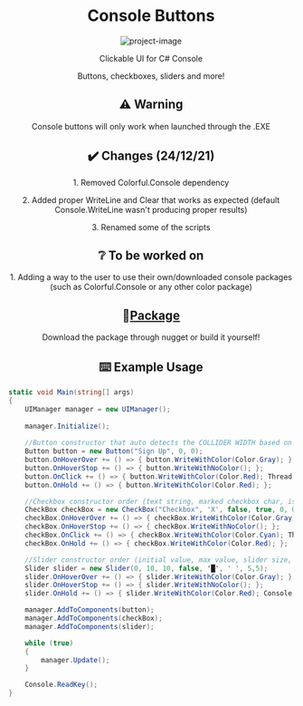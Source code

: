 <h1 align="center" id="title">Console Buttons</h1>

<p align="center"><img src="https://socialify.git.ci/wTechnoo/ConsoleButtons/image?description=1&font=Source%20Code%20Pro&language=1&logo=https%3A%2F%2Fcdn.discordapp.com%2Fattachments%2F602356897726857216%2F922317460802273310%2FCBLogo_4.png&owner=1&pattern=Diagonal%20Stripes&stargazers=1&theme=Dark" alt="project-image"></p>

<p align="center" id="description">Clickable UI for C# Console</p>
<p align="center" id="description">Buttons, checkboxes, sliders and more!</p>

<h2 align="center">⚠️ Warning</h2>
<p align="center" id="description">Console buttons will only work when launched through the .EXE</p>

<h2 align="center">✔️ Changes (24/12/21)</h2>
<p align="center" id="description">1. Removed Colorful.Console dependency</p>
<p align="center" id="description">2. Added proper WriteLine and Clear that works as expected (default Console.WriteLine wasn't producing proper results)</p>
<p align="center" id="description">3. Renamed some of the scripts</p>

<h2 align="center">❔ To be worked on</h2>
<p align="center" id="description">1. Adding a way to the user to use their own/downloaded console packages (such as Colorful.Console or any other color package)</p>

<h2 align="center"> 📌<a href="https://www.nuget.org/packages/ConsoleButtons/2.4.0">Package</a></h2>
<p align="center" id="description">Download the package through nugget or build it yourself!</p>

<h2 align="center">⌨️ Example Usage</h2>


```csharp
static void Main(string[] args)
{
    UIManager manager = new UIManager();
    
    manager.Initialize();
    
    //Button constructor that auto detects the COLLIDER WIDTH based on how many characters there are on the text.
    Button button = new Button("Sign Up", 0, 0);
    button.OnHoverOver += () => { button.WriteWithColor(Color.Gray); };
    button.OnHoverStop += () => { button.WriteWithNoColor(); };
    button.OnClick += () => { button.WriteWithColor(Color.Red); Thread.Sleep(50); };
    button.OnHold += () => { button.WriteWithColor(Color.Red); };

    //Checkbox constructor order (text string, marked checkbox char, is initialized as checked, collide with text, X and Y)
    CheckBox checkBox = new CheckBox("Checkbox", 'X', false, true, 0, 0);
    checkBox.OnHoverOver += () => { checkBox.WriteWithColor(Color.Gray); };
    checkBox.OnHoverStop += () => { checkBox.WriteWithNoColor(); };
    checkBox.OnClick += () => { checkBox.WriteWithColor(Color.Cyan); Thread.Sleep(50); };
    checkBox.OnHold += () => { checkBox.WriteWithColor(Color.Red); };

    //Slider constructor order (initial value, max value, slider size, convert to int, filled char, unfilled char, X and Y)
    Slider slider = new Slider(0, 10, 10, false, '█', ' ', 5,5);
    slider.OnHoverOver += () => { slider.WriteWithColor(Color.Gray); };
    slider.OnHoverStop += () => { slider.WriteWithNoColor(); };
    slider.OnHold += () => { slider.WriteWithColor(Color.Red); Console.Write(slider.Value, Color.Aqua); };

    manager.AddToComponents(button);
    manager.AddToComponents(checkBox);
    manager.AddToComponents(slider);

    while (true)
    {
        manager.Update();
    }

    Console.ReadKey();
}
```
